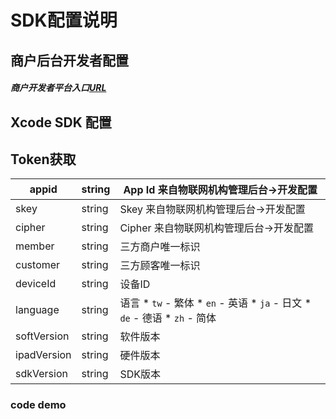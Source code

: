 # SDK配置说明

## 商户后台开发者配置

##### 商户开发者平台入口[URL](http://djm.hoyar.com.cn/orgLogin/login)



## Xcode SDK 配置 





## Token获取

| appid       | string | App Id 来自物联网机构管理后台->开发配置                      |
| ----------- | ------ | ------------------------------------------------------------ |
| skey        | string | Skey 来自物联网机构管理后台->开发配置                        |
| cipher      | string | Cipher 来自物联网机构管理后台->开发配置                      |
| member      | string | 三方商户唯一标识                                             |
| customer    | string | 三方顾客唯一标识                                             |
| deviceId    | string | 设备ID                                                       |
| language    | string | 语言 * `tw` - 繁体 * `en` - 英语 * `ja` - 日文 * `de` - 德语 * `zh` - 简体 |
| softVersion | string | 软件版本                                                     |
| ipadVersion | string | 硬件版本                                                     |
| sdkVersion  | string | SDK版本                                                      |





### code demo

```objective-c





```







